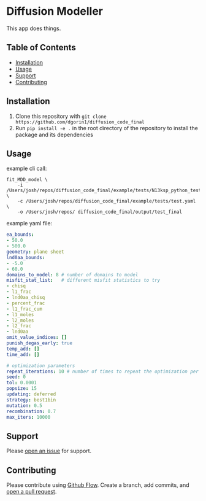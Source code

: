 # Diffusion Modeller

This app does things.

## Table of Contents

- [Installation](#installation)
- [Usage](#usage)
- [Support](#support)
- [Contributing](#contributing)

## Installation

1. Clone this repository with `git clone https://github.com/dgorin1/diffusion_code_final`
2. Run `pip install -e .` in the root directory of the repository to install the package and its dependencies

## Usage
example cli call:
```
fit_MDD_model \
    -i /Users/josh/repos/diffusion_code_final/example/tests/N13ksp_python_test.csv \
    -c /Users/josh/repos/diffusion_code_final/example/tests/test.yaml \
    -o /Users/josh/repos/ diffusion_code_final/output/test_final
```

example yaml file:
```yaml
ea_bounds:
- 50.0
- 500.0
geometry: plane sheet
lnd0aa_bounds:
- -5.0
- 60.0
domains_to_model: 8 # number of domains to model
misfit_stat_list:   # different misfit statistics to try
- chisq
- l1_frac
- lnd0aa_chisq
- percent_frac
- l1_frac_cum
- l1_moles
- l2_moles
- l2_frac
- lnd0aa
omit_value_indices: []
punish_degas_early: true
temp_add: []
time_add: []

# optimization parameters
repeat_iterations: 10 # number of times to repeat the optimization per domain/misfit statistic
seed: 0
tol: 0.0001
popsize: 15
updating: deferred
strategy: best1bin
mutation: 0.5
recombination: 0.7
max_iters: 10000
```

## Support

Please [open an issue](https://github.com/dgorin1/diffusion_code_final/issues/new) for support.

## Contributing

Please contribute using [Github Flow](https://guides.github.com/introduction/flow/). Create a branch, add commits, and [open a pull request](https://github.com/dgorin1/diffusion_code_final/compare/).
